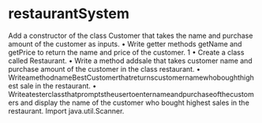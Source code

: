 # restaurantSystem
Add a constructor of the class Customer that takes the name and purchase amount
of the customer as inputs.
• Write getter methods getName and getPrice to return the name and price of the
customer.
1
• Create a class called Restaurant.
• Write a method addsale that takes customer name and purchase amount of the
customer in the class restaurant.
• WriteamethodnameBestCustomerthatreturnscustomernamewhoboughthighest
sale in the restaurant.
• Writeatesterclassthatpromptstheusertoenternameandpurchaseofthecustomers
and display the name of the customer who bought highest sales in the restaurant. Import java.util.Scanner.
